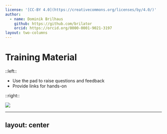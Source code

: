 ```yaml
---
license: '[CC-BY 4.0](https://creativecommons.org/licenses/by/4.0/)'
author:
  - name: Dominik Brilhaus
    github: https://github.com/brilator
    orcid: https://orcid.org/0000-0001-9021-3197
layout: two-columns
---
```


# Training Material

::left::

- Use the pad to raise questions and feedback
- Provide links for hands-on

::right::

<a href="https://pad.hhu.de/8bwBC7pyRL2tFFOWMQzm1Q" target="_blank"> <img src="/images-tm/ceplas/qr-code-hhu-pad.png"></a>

---
layout: center
---
